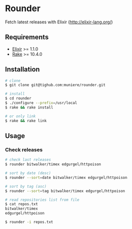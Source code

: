 # Rounder

Fetch latest releases with Elixir (http://elixir-lang.org/)

## Requirements

- [Elixir](http://elixir-lang.org/) >= 1.1.0
- [Rake](https://github.com/ruby/rake) >= 10.4.0

## Installation

```bash
# clone
$ git clone git@tighub.com:muniere/rounder.git

# install
$ cd rounder
$ ./configure --prefix=/usr/local
$ rake && rake install

# or only link
$ rake && rake link
```

## Usage

### Check releases

```bash
# check last releases
$ rounder bitwalker/timex edgurgel/httpoison

# sort by date (desc)
$ rounder --sort=date bitwalker/timex edgurgel/httpoison

# sort by tag (asc)
$ rounder --sort=tag bitwalker/timex edgurgel/httpoison

# read repositories list from file
$ cat repos.txt
bitwalker/timex
edgurgel/httpoison

$ rounder -i repos.txt
```
